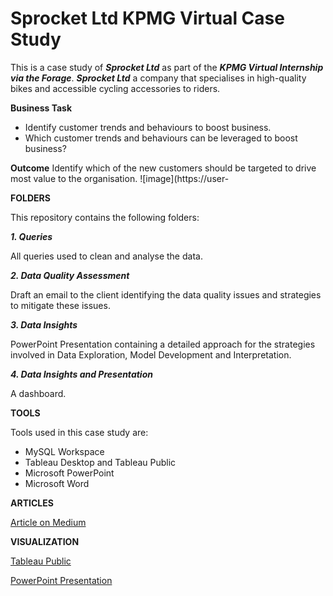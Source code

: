 # Sprocket Ltd KPMG Virtual Case Study
This is a case study of ***Sprocket Ltd*** as part of the ***KPMG Virtual Internship via the Forage***. 
***Sprocket Ltd*** a company that specialises in high-quality bikes and accessible cycling accessories to riders. 

**Business Task**
- Identify customer trends and behaviours to boost business.
- Which customer trends and behaviours can be leveraged to boost business?

**Outcome**
Identify which of the new customers should be targeted to drive most value to the organisation. ![image](https://user-

**FOLDERS**

This repository contains the following folders:

***1. Queries***

All queries used to clean and analyse the data. 
     
***2. Data Quality Assessment***

Draft an email to the client identifying the data quality issues and strategies to mitigate these issues. 
     
***3. Data Insights***

PowerPoint Presentation containing a detailed approach for the strategies involved in Data Exploration, Model Development and Interpretation. 
    
***4. Data Insights and Presentation***

A dashboard. 
     


**TOOLS**

Tools used in this case study are:

- MySQL Workspace
- Tableau Desktop and Tableau Public
- Microsoft PowerPoint
- Microsoft Word

**ARTICLES** 

[Article on Medium](https://bit.ly/3yEgl4s)

**VISUALIZATION**

[Tableau Public](https://tabsoft.co/3ECthfi)

[PowerPoint Presentation](https://1drv.ms/p/s!AtqTV_z531JVgkNLBPW6zL60Meo2?e=yIN826)
